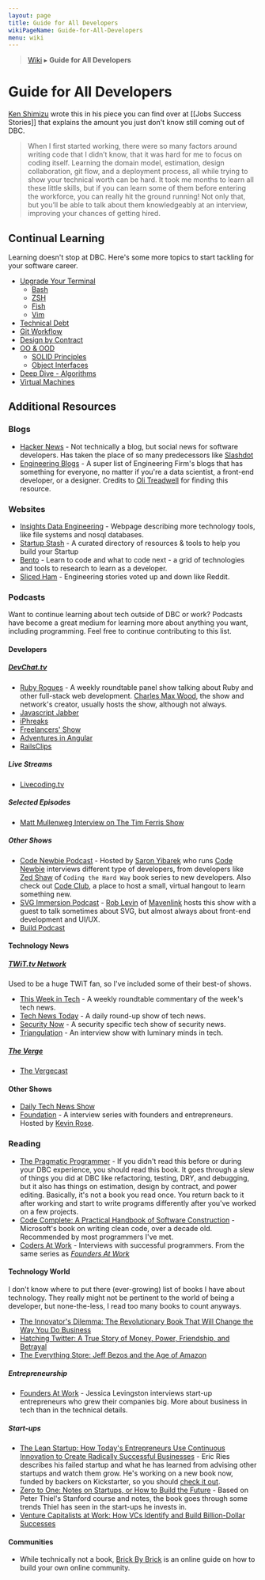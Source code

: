 ```yaml
---
layout: page
title: Guide for All Developers
wikiPageName: Guide-for-All-Developers
menu: wiki
---
```


> [Wiki](Home) ▸ **Guide for All Developers**

# Guide for All Developers

[Ken Shimizu](https://twitter.com/vice_versus_) wrote this in his piece you can find over at [[Jobs Success Stories]] that explains the amount you just don't know still coming out of DBC.

> When I first started working, there were so many factors around writing code that I didn’t know, that it was hard for me to focus on coding itself. Learning the domain model, estimation, design collaboration, git flow, and a deployment process, all while trying to show your technical worth can be hard. It took me months to learn all these little skills, but if you can learn some of them before entering the workforce, you can really hit the ground running! Not only that, but you’ll be able to talk about them knowledgeably at an interview, improving your chances of getting hired.

## Continual Learning

Learning doesn't stop at DBC. Here's some more topics to start tackling for your software career.

* [Upgrade Your Terminal](Guide-Learning-Terminal)
	* [Bash](Guide-Learning-Terminal#bash)
	* [ZSH](Guide-Learning-Terminal#zsh)
	* [Fish](Guide-Learning-Terminal#fish)
	* [Vim](Guide-Learning-Terminal#vim)
* [Technical Debt](Guide-Learning-Tech-Debt)
* [Git Workflow](Guide-Learning-Git-Workflow)
* [Design by Contract](Guide-Learning-DBC)
* [OO & OOD](Guide-Learning-OO)
	* [SOLID Principles](Guide-Learning-OO#solid-principles)
	* [Object Interfaces](Guide-Learning-OO#object-interfaces)
* [Deep Dive - Algorithms](Guide-Learning-Algorithms)
* [Virtual Machines](Guide-Learning-Virtual-Machines)

## Additional Resources

### Blogs

* [Hacker News](https://news.ycombinator.com/news) - Not technically a blog, but social news for software developers. Has taken the place of so many predecessors like [Slashdot](http://slashdot.org/)
* [Engineering Blogs](https://github.com/kilimchoi/engineering-blogs) - A super list of Engineering Firm's blogs that has something for everyone, no matter if you're a data scientist, a front-end developer, or a designer. Credits to [Oli Treadwell](https://github.com/olitreadwell) for finding this resource.

### Websites

* [Insights Data Engineering](http://insightdataengineering.com/blog/pipeline_map.html) - Webpage describing more technology tools, like file systems and nosql databases.
* [Startup Stash](http://startupstash.com/) - A curated directory of resources & tools to help you build your Startup
* [Bento](https://www.bento.io/) - Learn to code and what to code next - a grid of technologies and tools to research to learn as a developer.
* [Sliced Ham](http://www.slicedham.co/) - Engineering stories voted up and down like Reddit.

### Podcasts

Want to continue learning about tech outside of DBC or work? Podcasts have become a great medium for learning more about anything you want, including programming. Feel free to continue contributing to this list.

#### Developers

##### [DevChat.tv](http://devchat.tv/)
* [Ruby Rogues](http://devchat.tv/ruby-rogues/) - A weekly roundtable panel show talking about Ruby and other full-stack web development. [Charles Max Wood](https://twitter.com/cmaxw), the show and network's creator, usually hosts the show, although not always.
* [Javascript Jabber](http://devchat.tv/js-jabber)
* [iPhreaks](http://devchat.tv/iphreaks)
* [Freelancers' Show](http://devchat.tv/freelancers)
* [Adventures in Angular](http://devchat.tv/adventures-in-angular)
* [RailsClips](http://devchat.tv/rails-clips)

##### Live Streams
* [Livecoding.tv](http://livecoding.tv/)

##### Selected Episodes
* [Matt Mullenweg Interview on The Tim Ferris Show](http://fourhourworkweek.com/2015/02/09/matt-mullenweg/)

##### Other Shows
* [Code Newbie Podcast](http://www.codenewbie.org/podcast) - Hosted by [Saron Yibarek](https://twitter.com/saronyitbarek) who runs [Code Newbie](http://www.codenewbie.org/) interviews different type of developers, from developers like [Zed Shaw](http://www.codenewbie.org/podcast/the-hard-way) of `Coding the Hard Way` book series to new developers. Also check out [Code Club](http://www.codenewbie.org/code-club), a place to host a small, virtual hangout to learn something new.
* [SVG Immersion Podcast](http://svgimmersion.com/) - [Rob Levin](https://twitter.com/roblevintennis) of [Mavenlink](https://www.mavenlink.com/) hosts this show with a guest to talk sometimes about SVG, but almost always about front-end development and UI/UX.
* [Build Podcast](http://build-podcast.com/)

#### Technology News

##### [TWiT.tv Network](http://twit.tv/)

Used to be a huge TWiT fan, so I've included some of their best-of shows.

* [This Week in Tech](http://twit.tv/show/this-week-in-tech/) - A weekly roundtable commentary of the week's tech news.
* [Tech News Today](http://twit.tv/show/tech-news-today) - A daily round-up show of tech news.
* [Security Now](http://twit.tv/show/security-now) - A security specific tech show of security news.
* [Triangulation](http://twit.tv/show/triangulation) - An interview show with luminary minds in tech.

##### [The Verge](http://www.theverge.com)

* [The Vergecast](http://www.theverge.com/label/the-vergecast)

#### Other Shows

* [Daily Tech News Show](http://www.dailytechnewsshow.com/)
* [Foundation](http://foundation.bz/) - A interview series with founders and entrepreneurs. Hosted by [Kevin Rose](https://twitter.com/kevinrose).

### Reading

* [The Pragmatic Programmer](http://www.amazon.com/The-Pragmatic-Programmer-Journeyman-Master/dp/020161622X) - If you didn't read this before or during your DBC experience, you should read this book. It goes through a slew of things you did at DBC like refactoring, testing, DRY, and debugging, but it also has things on estimation, design by contract, and power editing. Basically, it's not a book you read once. You return back to it after working and start to write programs differently after you've worked on a few projects.
* [Code Complete: A Practical Handbook of Software Construction](http://www.amazon.com/Code-Complete-Practical-Handbook-Construction/dp/0735619670/) - Microsoft's book on writing clean code, over a decade old. Recommended by most programmers I've met.
* [Coders At Work](http://www.amazon.com/Coders-Work-Reflections-Craft-Programming/dp/1430219483) - Interviews with successful programmers. From the same series as *[Founders At Work](#founders-at-work)*

#### Technology World

I don't know where to put there (ever-growing) list of books I have about technology. They really might not be pertinent to the world of being a developer, but none-the-less, I read too many books to count anyways.

* [The Innovator's Dilemma: The Revolutionary Book That Will Change the Way You Do Business](http://www.amazon.com/The-Innovators-Dilemma-Revolutionary-Business/dp/0062060244)
* [Hatching Twitter: A True Story of Money, Power, Friendship, and Betrayal](http://www.amazon.com/Hatching-Twitter-Story-Friendship-Betrayal/dp/1591847087)
* [The Everything Store: Jeff Bezos and the Age of Amazon](http://www.amazon.com/Everything-Store-Jeff-Bezos-Amazon/dp/0316219282)

##### Entrepreneurship

* <a id="founders-at-work"></a>[Founders At Work](http://www.amazon.com/Founders-Work-Stories-Startups-Early/dp/1430210788) - Jessica Levingston interviews start-up entrepreneurs who grew their companies big. More about business in tech than in the technical details.

##### Start-ups

* [The Lean Startup: How Today's Entrepreneurs Use Continuous Innovation to Create Radically Successful Businesses](http://www.amazon.com/The-Lean-Startup-Entrepreneurs-Continuous/dp/0307887898) - Eric Ries describes his failed startup and what he has learned from advising other startups and watch them grow. He's working on a new book now, funded by backers on Kickstarter, so you should [check it out](https://www.kickstarter.com/projects/881308232/only-on-kickstarter-the-leaders-guide-by-eric-ries).
* [Zero to One: Notes on Startups, or How to Build the Future](http://www.amazon.com/Zero-One-Notes-Startups-Future/dp/0804139296) - Based on Peter Thiel's Stanford course and notes, the book goes through some trends Thiel has seen in the start-ups he invests in.
* [Venture Capitalists at Work: How VCs Identify and Build Billion-Dollar Successes](http://www.amazon.com/Venture-Capitalists-Work-Billion-Dollar-Successes/dp/1430238372)

#### Communities

* While technically not a book, [Brick By Brick](http://www.communitybuildingguide.com) is an online guide on how to build your own online community.
